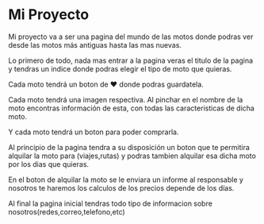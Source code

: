 # Mi Proyecto

Mi proyecto va a ser una pagina del mundo de las motos donde podras ver desde las motos más antiguas hasta las mas nuevas.

Lo primero de todo, nada mas entrar a la pagina veras el titulo de la pagina y tendras un indice donde podras elegir el tipo de moto que quieras.

Cada moto tendrá un boton de ❤ donde podras guardatela.

Cada moto tendrá una imagen respectiva. Al pinchar en el nombre de la moto encontras información de esta, con todas las caracteristicas de dicha moto.

Y cada moto tendrá un boton para poder comprarla.

Al principio de la pagina tendra a su disposición un boton que te permitira alquilar la moto para (viajes,rutas) y podras tambien alquilar esa dicha moto por los dias que quieras.

En el boton de alquilar la moto se le enviara un informe al responsable y nosotros te haremos los calculos de los precios depende de los días.

Al final la pagina inicial tendras todo tipo de informacion sobre nosotros(redes,correo,telefono,etc)
